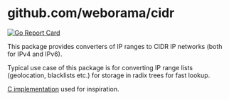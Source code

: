 # github.com/weborama/cidr

[![Go Report Card](https://goreportcard.com/badge/github.com/weborama/cidr)](https://goreportcard.com/report/github.com/weborama/cidr)

This package provides converters of IP ranges to CIDR IP networks (both for IPv4
and IPv6).

Typical use case of this package is for converting IP range lists (geolocation,
blacklists etc.) for storage in radix trees for fast lookup.

[C implementation](https://gist.github.com/citrin/4202877) used for inspiration.